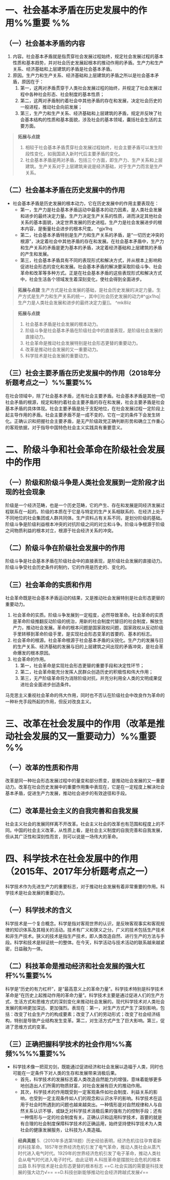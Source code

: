 # 一、社会基本矛盾在历史发展中的作用%%重要 %%
## （一）社会基本矛盾的内容
1. 内容。社会基本矛盾就是指贯穿社会发展过程始终，规定社会发展过程的基本性质和基本趋势，并对社会历史发展起根本的推动作用的矛盾。生产力和生产关系、经济基础和上层建筑的矛盾是社会基本矛盾。
2. 原因。生产力和生产关系、经济基础和上层建筑的矛盾之所以是社会基本矛盾，原因在于：
	1. 第一，这两对矛盾贯穿于人类社会发展过程的始终，并规定了社会发展过程中各种社会形态、社会制度的基本性质；
	2. 第二，这两对矛盾制约着社会中其他矛盾的存在和发展，决定社会历史的一般进程，推动社会向前发展；
	3. 第三，生产力和生产关系、经济基础和上层建筑的矛盾，规定并反映了社会基本结构的性质和基本面貌，涉及社会的基本领域，囊括社会生活的主要方面。

>**拓展与点拨** 
>1. 相较于社会基本矛盾贯穿社会发展过程始终，社会主要矛盾可以发生阶段性变化，如我国进入新时代后主要矛盾的变化。
>2. 社会基本矛盾是两对矛盾，包括三个方面，即生产力、生产关系和上层建筑。生产关系对于上层建筑来说是经济基础，对于生产力而言是生产关系。
## （二）社会基本矛盾在历史发展中的作用
- 社会基本矛盾是历史发展的根本动力，它在历史发展中的作用主要表现在：
	- 第一，生产力是社会基本矛盾运动中最基本的动力因素，是人类社会发展和进步的最终决定力量。生产力决定生产关系的性质，进而决定其他社会关系的基本面貌，决定世界发展的历史进程。生产力是社会发展进步的根本内容，是衡量社会进步的根本尺度。 ^gjx1hq
	- 第二，社会基本矛盾特别是生产力和生产关系的矛盾，是“一切历史冲突的根源”，决定着社会中其他矛盾的存在和发展。在社会基本矛盾中，生产力和生产关系的矛盾是更为基本的矛盾，决定着经济基础和上层建筑的矛盾的产生和发展。
	- 第三，社会基本矛盾具有不同的表现形式和解决方式，并从根本上影响和促进社会形态的变化和发展。社会基本矛盾的解决要采取阶级斗争、社会革命和改革等多种方式。正是在社会基本矛盾的这些表现形式和解决方式中，社会生活各个领域发生着深刻变化，使社会得到全面进步。

>**拓展与点拨**
生产方式是社会发展的基础，是社会历史发展的决定力量。生产方式是生产力和生产关系的统一，其中[[社会历史发展的动力#^gjx1hq|生产力是人类社会发展和进步的最终决定力量]]。
^mk8liz

>**拓展与点拨** 
>1. 社会基本矛盾是社会发展的根本动力。
>2. 阶级斗争是社会基本矛盾在阶级社会中的直接表现，是阶级社会发展的直接动力。
>3. 社会革命是推动社会发展特别是社会形态更替的重要动力。
>4. 改革是推动社会发展的又一重要动力。
>5. 科学技术是社会发展的重要动力。

## （三）社会主要矛盾在历史发展中的作用（2018年分析题考点之一）%%重要%%
在社会领域中，除了社会基本矛盾，还有社会主要矛盾。社会基本矛盾是其他一切社会矛盾的根源，规定和制约着社会主要矛盾的存在和发展，社会主要矛盾是社会基本矛盾的具体体现。社会主要矛盾是处于支配地位，在社会发展过程一定阶段上起主导作用的矛盾。社会主要矛盾不是一成不变的，它在一定的条件下会发生转化。正确认识和把握社会主要矛盾，是无产阶级政党正确判断形势和确立工作重心的客观依据，对于指导中国特色社会主义实践具有重要意义。
# 二、阶级斗争和社会革命在阶级社会发展中的作用
## （一）阶级和阶级斗争是人类社会发展到一定阶段才出现的社会现象
阶级是一个经济范畴，也是一个历史范畴，它的产生、存在和发展是同经济发展过程联系在一起的。阶级的本质在于它是与特定的生产关系相联系的、在经济上处于不同地位的社会集团或人群共同体。生产资料占有关系不同，是划分阶级的基础。阶级斗争是阶级利益根本冲突的对抗阶级之间的对立和斗争。阶级斗争根源于阶级之间物质利益的根本对立，根源于社会经济关系的冲突。
## （二）阶级斗争在阶级社会发展中的作用
阶级斗争是社会基本矛盾在阶级社会中的直接表现，是阶级社会发展的直接动力。阶级斗争受社会历史条件的制约，它的作用是历史的、变化的。
## （三）社会革命的实质和作用
社会革命既是社会基本矛盾运动的结果，又是推动社会发展特别是社会形态更替的重要动力。

1. 社会革命的实质。阶级斗争发展到一定程度，必然导致革命。社会革命的实质是革命阶级推翻反动阶级的统治，用新的社会制度代替旧的社会制度，解放生产力，推动社会发展。革命的根本问题是国家政权问题，国家政权从反动阶级手里转移到革命阶级手里，是实现社会形态变革的首要的、基本的标志。
2. 社会革命的根源。社会革命根源于社会基本矛盾的尖锐化。生产力的发展与旧的生产关系、经济基础的发展与旧的上层建筑之间出现的矛盾冲突，是社会革命爆发的根本原因。
3. 社会革命的作用。
	1. 第一，社会革命是实现社会形态更替的重要手段和决定性环节；
	2. 第二，社会革命能充分发挥人民群众创造历史的积极性和伟大作用；
	3. 第三，无产阶级革命将为消除阶级对抗，并充分利用全人类的文明成果促进社会全面进步创造条件。

马克思主义重视社会革命的伟大作用，同时也不否认在阶级社会中改良作为革命的一种补充手段所起的作用，但反对改良主义。
# 三、改革在社会发展中的作用（改革是推动社会发展的又一重要动力）%%重要 %%
## （一）改革的性质和作用
改革是同一种社会形态发展过程中的量变和部分质变，是推动社会发展的又一重要动力。改革在社会历史发展中的重要作用集中表现在，它是在一定程度上解决社会基本矛盾，促进生产力发展，推动社会进步的有效途径和手段。
## （二）改革是社会主义的自我完善和自我发展
社会主义社会的发展同样离不开改革。社会主义社会的改革也有范围和程度上的不同。中国的社会主义改革，从性质上看，是社会主义制度的自我完善和自我发展，但从其广泛性和深刻性而言，则可以说是一场伟大的革命。
# 四、科学技术在社会发展中的作用（2015年、2017年分析题考点之一）
科学技术作为先进生产力的重要标志，对于推动社会发展有着非常重要的作用。科学技术是社会发展的重要动力。
## （一）科学技术的含义
科学技术是一个复合概念。科学是指对客观世界的认识，是反映客观事实和客观规律的知识体系及其相关的活动。技术有广义和狭义之分。广义的技术包括生产技术和非生产技术。狭义的技术是指生产技术，即人类改造自然、进行生产的方法与手段。科学和技术是辩证统一的整体。在今天，科学活动与技术活动的联系越来越紧密，日益融为一体。
## （二）科技革命是推动经济和社会发展的强大杠杆%%重要%%
科学是“历史的有力杠杆”，是“最高意义上的革命力量”。科学技术特别是科学技术革命是“在历史上起推动作用的革命力量”。科学技术主要是通过促进人们的生产方式、生活方式和思维方式的深刻变化来推动社会发展的。现代科学技术对人类社会发展的影响更加深远、更加强烈。表现在：第一，对生产方式产生了深刻影响，包括：改变了社会生产力的构成要素；改变了人们的劳动形式；改变了社会经济结构，特别是导致产业结构发生变革。第二，对生活方式产生了巨大影响。第三，促进了思维方式的变革。
## （三）正确把握科学技术的社会作用%%高频%%%%重要%%
- 科学技术像一把双刃剑，既能通过促进经济和社会发展以造福于人类，同时也可能在一定条件下对人类的生存和发展带来消极后果。
	- 首先，科学技术的发展标志着人类改造自然能力的增强，意味着能够更多地创造出人们所需的物质财富，对社会发展有巨大的推动作用。
	- 其次，科学技术的作用既受到一定客观条件如社会制度、利益关系的影响，也受到一定主观条件如人们的观念和认识水平的影响。科学技术在运用于社会时所遇到的问题也越来越突出。一种情形是对自然规律和人与自然关系认识不够，或缺乏对科学技术消极后果的强有力的控制手段；还有一种情形与一定的社会制度有关。正确认识和运用科学技术，首要的就是有合理的社会制度保障科学技术的正确运用，始终坚持使科学技术为人类社会的健康发展服务，让科技为人类造福。

>**经典真题**
5.（2010年多选第18题）历史经验表明，经济危机往往孕育着新的科技革命。1857年世界经济危机引发了电气革命，推动人类社会从蒸汽时代进入电气时代。1929年的世界经济危机引发了电子革命，推动人类社会从电气时代进入电子时代。由此证明
A.科技革命是摆脱社会危机的根本出路
B.科学技术是社会形态更替的根本标志
==C.社会实践的需要是科技发展的强大动力√==
==D.科技创新能够推动社会经济跨越式发展√==